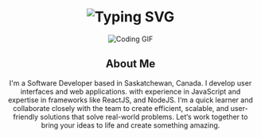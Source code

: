 <div align="center">
    <h1>
        <img src="https://readme-typing-svg.herokuapp.com?font=Jetbrains+mono&size=40&duration=3000&color=33FF33&center=true&vCenter=true&width=435&lines=Hey..+I'm+Reyna;This+is..;..my+Github..;" alt="Typing SVG"/>
    </h1>
</div>
<div align="center">
  <img src="https://media.giphy.com/media/jTNG3RF6EwbkpD4LZx/giphy.gif" alt="Coding GIF">
</div>

<div align="center">
    <h2>About Me</h2>
    <p>I'm a Software Developer based in Saskatchewan, Canada. I develop user interfaces and web applications.
    with experience in JavaScript and expertise in frameworks like ReactJS, and NodeJS. I‘m a quick learner and 
    collaborate closely with the team to create efficient, scalable, and user-friendly solutions that solve 
    real-world problems. Let‘s work together to bring your ideas to life and create something amazing.</p>
    
</div>

